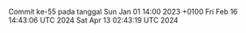 Commit ke-55 pada tanggal Sun Jan 01 14:00 2023 +0100
Fri Feb 16 14:43:06 UTC 2024
Sat Apr 13 02:43:19 UTC 2024
